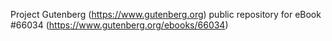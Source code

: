 Project Gutenberg (https://www.gutenberg.org) public repository for
eBook #66034 (https://www.gutenberg.org/ebooks/66034)
